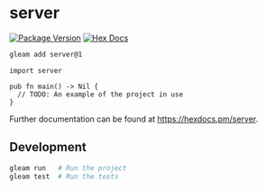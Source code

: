 # server

[![Package Version](https://img.shields.io/hexpm/v/atproto_gleam)](https://hex.pm/packages/atproto_gleam)
[![Hex Docs](https://img.shields.io/badge/hex-docs-ffaff3)](https://hexdocs.pm/atproto_gleam/)

```sh
gleam add server@1
```
```gleam
import server

pub fn main() -> Nil {
  // TODO: An example of the project in use
}
```

Further documentation can be found at <https://hexdocs.pm/server>.

## Development

```sh
gleam run   # Run the project
gleam test  # Run the tests
```
